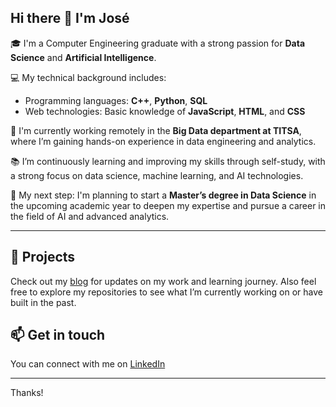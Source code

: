 ## Hi there 👋 I'm José

🎓 I'm a Computer Engineering graduate with a strong passion for **Data Science** and **Artificial Intelligence**.

💻 My technical background includes:
- Programming languages: **C++**, **Python**, **SQL**
- Web technologies: Basic knowledge of **JavaScript**, **HTML**, and **CSS**

🚀 I'm currently working remotely in the **Big Data department at TITSA**, where I’m gaining hands-on experience in data engineering and analytics.

📚 I’m continuously learning and improving my skills through self-study, with a strong focus on data science, machine learning, and AI technologies.

🎯 My next step: I'm planning to start a **Master’s degree in Data Science** in the upcoming academic year to deepen my expertise and pursue a career in the field of AI and advanced analytics.

---

## 📂 Projects
Check out my [blog](https://joseantonio002.github.io/) for updates on my work and learning journey.
Also feel free to explore my repositories to see what I’m currently working on or have built in the past. 

## 📫 Get in touch
You can connect with me on [LinkedIn](www.linkedin.com/in/josé-antonio-antúnez-b1460a30a) 

---

Thanks!
<!--
**joseantonio002/joseantonio002** is a ✨ _special_ ✨ repository because its `README.md` (this file) appears on your GitHub profile.

Here are some ideas to get you started:

- 🔭 I’m currently working on ...
- 🌱 I’m currently learning ...
- 👯 I’m looking to collaborate on ...
- 🤔 I’m looking for help with ...
- 💬 Ask me about ...
- 📫 How to reach me: ...
- 😄 Pronouns: ...
- ⚡ Fun fact: ...
-->
